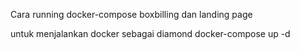 Cara running docker-compose boxbilling dan landing page

untuk menjalankan docker sebagai diamond
docker-compose up -d 